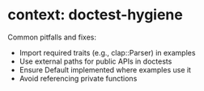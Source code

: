 # context: doctest-hygiene

Common pitfalls and fixes:
- Import required traits (e.g., clap::Parser) in examples
- Use external paths for public APIs in doctests
- Ensure Default implemented where examples use it
- Avoid referencing private functions
